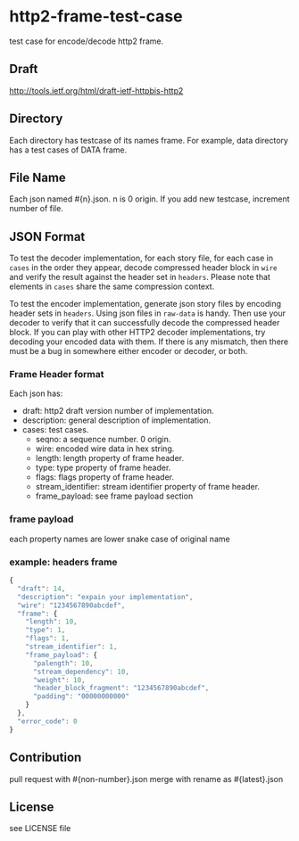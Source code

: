 # http2-frame-test-case

test case for encode/decode http2 frame.

## Draft

http://tools.ietf.org/html/draft-ietf-httpbis-http2

## Directory

Each directory has testcase of its names frame.
For example, data directory has a test cases of DATA frame.

## File Name

Each json named #{n}.json. n is 0 origin.
If you add new testcase, increment number of file.

## JSON Format

To test the decoder implementation, for each story file, for each case
in ```cases``` in the order they appear, decode compressed header
block in ```wire``` and verify the result against the header set in
```headers```. Please note that elements in ```cases``` share the same
compression context.

To test the encoder implementation, generate json story files by
encoding header sets in ```headers```. Using json files in
```raw-data``` is handy. Then use your decoder to verify that it can
successfully decode the compressed header block. If you can play with
other HTTP2 decoder implementations, try decoding your encoded data
with them. If there is any mismatch, then there must be a bug in
somewhere either encoder or decoder, or both.

### Frame Header format

Each json has:

- draft: http2 draft version number of implementation.
- description: general description of implementation.
- cases: test cases.
  - seqno:  a sequence number. 0 origin.
  - wire:   encoded wire data in hex string.
  - length: length property of frame header.
  - type:   type property of frame header.
  - flags:  flags property of frame header.
  - stream_identifier: stream identifier property of frame header.
  - frame_payload: see frame payload section


### frame payload

each property names are lower snake case of original name

### example: headers frame

```js
{
  "draft": 14,
  "description": "expain your implementation",
  "wire": "1234567890abcdef",
  "frame": {
    "length": 10,
    "type": 1,
    "flags": 1,
    "stream_identifier": 1,
    "frame_payload": {
      "palength": 10,
      "stream_dependency": 10,
      "weight": 10,
      "header_block_fragment": "1234567890abcdef",
      "padding": "00000000000"
    }
  },
  "error_code": 0
}
```

## Contribution

pull request with #{non-number}.json
merge with rename as #{latest}.json


## License

see LICENSE file
